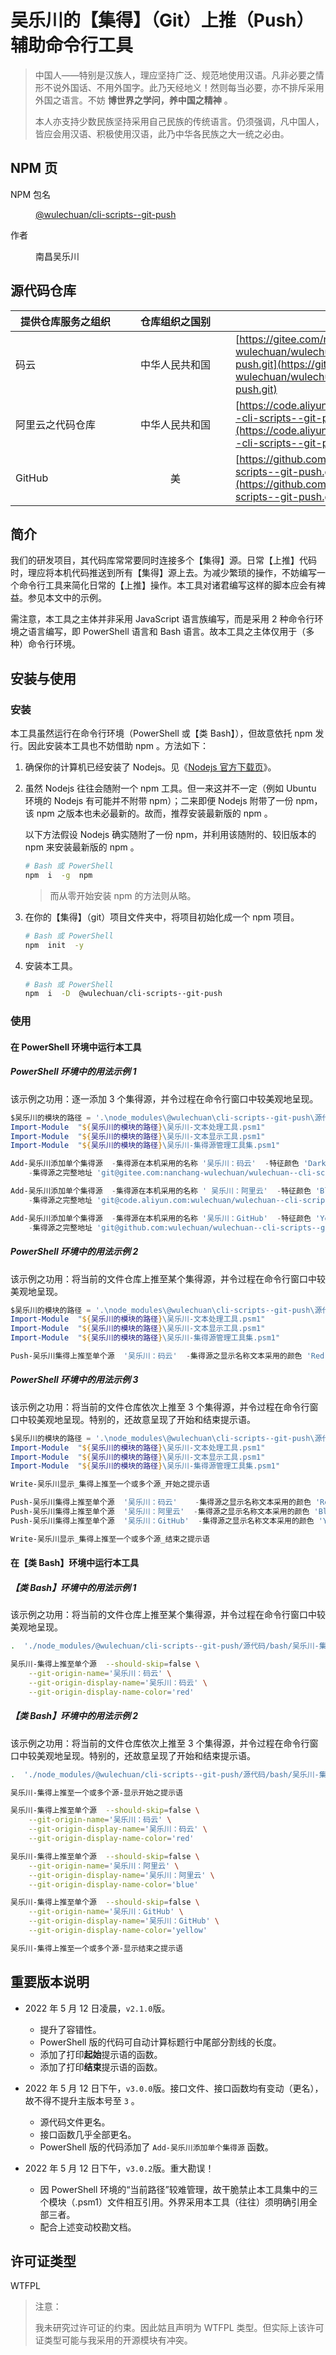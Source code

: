 <link rel="stylesheet" href="./文档集/文档的样式/wulechuan-styles-for-html-via-markdown--vscode.default.min.css">



# 吴乐川的【集得】（Git）上推（Push）辅助命令行工具

> 中国人——特别是汉族人，理应坚持广泛、规范地使用汉语。凡非必要之情形不说外国话、不用外国字。此乃天经地义！然则每当必要，亦不排斥采用外国之语言。不妨 **博世界之学问，养中国之精神** 。
>
> 本人亦支持少数民族坚持采用自己民族的传统语言。仍须强调，凡中国人，皆应会用汉语、积极使用汉语，此乃中华各民族之大一统之必由。




## NPM 页

<dl>
<dt>NPM 包名</dt>
<dd>

[@wulechuan/cli-scripts--git-push](https://www.npmjs.com/package/@wulechuan/cli-scripts--git-push)

</dd>
<dt>作者</dt>
<dd><p>南昌吴乐川</p></dd>
</dl>

## 源代码仓库

| <span style="display:inline-block;width:10em;">提供仓库服务之组织</span> | <span style="display:inline-block;width:10em;">仓库组织之国别</span> | 仓库地址 |
| ------------- | :----------: | ------- |
| 码云           | 中华人民共和国 | [https://gitee.com/nanchang-wulechuan/wulechuan--cli-scripts--git-push.git](https://gitee.com/nanchang-wulechuan/wulechuan--cli-scripts--git-push.git) |
| 阿里云之代码仓库 | 中华人民共和国 | [https://code.aliyun.com/wulechuan/wulechuan--cli-scripts--git-push.git](https://code.aliyun.com/wulechuan/wulechuan--cli-scripts--git-push.git) |
| GitHub         | 美           | [https://github.com/wulechuan/wulechuan--cli-scripts--git-push.git](https://github.com/wulechuan/wulechuan--cli-scripts--git-push.git) |


## 简介

我们的研发项目，其代码库常常要同时连接多个【集得】源。日常【上推】代码时，理应将本机代码推送到所有【集得】源上去。为减少繁琐的操作，不妨编写一个命令行工具来简化日常的【上推】操作。本工具对诸君编写这样的脚本应会有裨益。参见本文中的示例。

需注意，本工具之主体并非采用 JavaScript 语言族编写，而是采用 2 种命令行环境之语言编写，即 PowerShell 语言和 Bash 语言。故本工具之主体仅用于（多种）命令行环境。



## 安装与使用

### 安装

本工具虽然运行在命令行环境（PowerShell 或【类 Bash】），但故意依托 npm 发行。因此安装本工具也不妨借助 npm 。方法如下：

1.  确保你的计算机已经安装了 Nodejs。见《[Nodejs 官方下载页](https://nodejs.org/zh-cn/download/)》。

1.  虽然 Nodejs 往往会随附一个 npm 工具。但一来这并不一定（例如 Ubuntu 环境的 Nodejs 有可能并不附带 npm）；二来即便 Nodejs 附带了一份 npm，该 npm 之版本也未必最新的。故而，推荐安装最新版的 npm 。

    以下方法假设 Nodejs 确实随附了一份 npm，并利用该随附的、较旧版本的 npm 来安装最新版的 npm 。

    ```bash
    # Bash 或 PowerShell
    npm  i  -g  npm
    ```

    > 而从零开始安装 npm 的方法则从略。


1.  在你的【集得】（git）项目文件夹中，将项目初始化成一个 npm 项目。

    ```bash
    # Bash 或 PowerShell
    npm  init  -y
    ```

1.  安装本工具。

    ```bash
    # Bash 或 PowerShell
    npm  i  -D  @wulechuan/cli-scripts--git-push
    ```

### 使用

#### 在 PowerShell 环境中运行本工具

##### PowerShell 环境中的用法示例 1

该示例之功用：逐一添加 3 个集得源，并令过程在命令行窗口中较美观地呈现。

```ps1
$吴乐川的模块的路径 = '.\node_modules\@wulechuan\cli-scripts--git-push\源代码\PowerShell'
Import-Module  "${吴乐川的模块的路径}\吴乐川-文本处理工具.psm1"
Import-Module  "${吴乐川的模块的路径}\吴乐川-文本显示工具.psm1"
Import-Module  "${吴乐川的模块的路径}\吴乐川-集得源管理工具集.psm1"

Add-吴乐川添加单个集得源  -集得源在本机采用的名称 '吴乐川：码云'  -特征颜色 'DarkRed' `
    -集得源之完整地址 'git@gitee.com:nanchang-wulechuan/wulechuan--cli-scripts--git-push.git'

Add-吴乐川添加单个集得源  -集得源在本机采用的名称 ' 吴乐川：阿里云'  -特征颜色 'Blue' `
    -集得源之完整地址 'git@code.aliyun.com:wulechuan/wulechuan--cli-scripts--git-push.git'

Add-吴乐川添加单个集得源  -集得源在本机采用的名称 '吴乐川：GitHub'  -特征颜色 'Yellow' `
    -集得源之完整地址 'git@github.com:wulechuan/wulechuan--cli-scripts--git-push.git'
```

##### PowerShell 环境中的用法示例 2

该示例之功用：将当前的文件仓库上推至某个集得源，并令过程在命令行窗口中较美观地呈现。

```ps1
$吴乐川的模块的路径 = '.\node_modules\@wulechuan\cli-scripts--git-push\源代码\PowerShell'
Import-Module  "${吴乐川的模块的路径}\吴乐川-文本处理工具.psm1"
Import-Module  "${吴乐川的模块的路径}\吴乐川-文本显示工具.psm1"
Import-Module  "${吴乐川的模块的路径}\吴乐川-集得源管理工具集.psm1"

Push-吴乐川集得上推至单个源  '吴乐川：码云'  -集得源之显示名称文本采用的颜色 'Red'
```


##### PowerShell 环境中的用法示例 3

该示例之功用：将当前的文件仓库依次上推至 3 个集得源，并令过程在命令行窗口中较美观地呈现。特别的，还故意呈现了开始和结束提示语。

```ps1
$吴乐川的模块的路径 = '.\node_modules\@wulechuan\cli-scripts--git-push\源代码\PowerShell'
Import-Module  "${吴乐川的模块的路径}\吴乐川-文本处理工具.psm1"
Import-Module  "${吴乐川的模块的路径}\吴乐川-文本显示工具.psm1"
Import-Module  "${吴乐川的模块的路径}\吴乐川-集得源管理工具集.psm1"

Write-吴乐川显示_集得上推至一个或多个源_开始之提示语

Push-吴乐川集得上推至单个源  '吴乐川：码云'    -集得源之显示名称文本采用的颜色 'Red'
Push-吴乐川集得上推至单个源  '吴乐川：阿里云'  -集得源之显示名称文本采用的颜色 'Blue'
Push-吴乐川集得上推至单个源  '吴乐川：GitHub'  -集得源之显示名称文本采用的颜色 'Yellow'

Write-吴乐川显示_集得上推至一个或多个源_结束之提示语

```

#### 在【类 Bash】环境中运行本工具

##### 【类 Bash】环境中的用法示例 1

该示例之功用：将当前的文件仓库上推至某个集得源，并令过程在命令行窗口中较美观地呈现。

```bash
.  './node_modules/@wulechuan/cli-scripts--git-push/源代码/bash/吴乐川-集得源管理工具集.sh'

吴乐川-集得上推至单个源  --should-skip=false \
    --git-origin-name='吴乐川：码云' \
    --git-origin-display-name='吴乐川：码云' \
    --git-origin-display-name-color='red'
```

##### 【类 Bash】环境中的用法示例 2

该示例之功用：将当前的文件仓库依次上推至 3 个集得源，并令过程在命令行窗口中较美观地呈现。特别的，还故意呈现了开始和结束提示语。

```bash
.  './node_modules/@wulechuan/cli-scripts--git-push/源代码/bash/吴乐川-集得源管理工具集.sh'

吴乐川-集得上推至一个或多个源-显示开始之提示语

吴乐川-集得上推至单个源  --should-skip=false \
    --git-origin-name='吴乐川：码云' \
    --git-origin-display-name='吴乐川：码云' \
    --git-origin-display-name-color='red'

吴乐川-集得上推至单个源  --should-skip=false \
    --git-origin-name='吴乐川：阿里云' \
    --git-origin-display-name='吴乐川：阿里云' \
    --git-origin-display-name-color='blue'

吴乐川-集得上推至单个源  --should-skip=false \
    --git-origin-name='吴乐川：GitHub' \
    --git-origin-display-name='吴乐川：GitHub' \
    --git-origin-display-name-color='yellow'

吴乐川-集得上推至一个或多个源-显示结束之提示语
```


## 重要版本说明

- 2022 年 5 月 12 日凌晨，`v2.1.0`版。

    - 提升了容错性。
    - PowerShell 版的代码可自动计算标题行中尾部分割线的长度。
    - 添加了打印**起始**提示语的函数。
    - 添加了打印**结束**提示语的函数。


- 2022 年 5 月 12 日下午，`v3.0.0`版。接口文件、接口函数均有变动（更名），故不得不提升主版本号至 `3` 。

    - 源代码文件更名。
    - 接口函数几乎全部更名。
    - PowerShell 版的代码添加了 `Add-吴乐川添加单个集得源` 函数。


- 2022 年 5 月 12 日下午，`v3.0.2`版。重大勘误！

    - 因 PowerShell 环境的“当前路径”较难管理，故干脆禁止本工具集中的三个模块（.psm1）文件相互引用。外界采用本工具（往往）须明确引用全部三者。
    - 配合上述变动校勘文档。



## 许可证类型

WTFPL

> 注意：
>
> 我未研究过许可证的约束。因此姑且声明为 WTFPL 类型。但实际上该许可证类型可能与我采用的开源模块有冲突。

